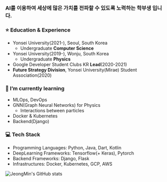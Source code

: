 ### AI를 이용하여 세상에 많은 가치를 전파할 수 있도록 노력하는 학부생 입니다.

### ⭐️ Education & Experience
- Yonsei University(2021-), Seoul, South Korea
  - Undergraduate **Computer Science**
- Yonsei University(2019-), Wonju, South Korea
  - Undergraduate **Physics**
- Google Developer Student Clubs KR **Lead**(2020-2021)
- **Future Strategy Division**, Yonsei University(Mirae) Student Association(2020)

### 🌱 I’m currently learning 
- MLOps, DevOps
- GNN(Graph Neural Networks) for Physics
  - Interactions between particles
- Docker & Kubernetes
- Backend(Django)

### 💻 Tech Stack
- Programming Languages: Python, Java, Dart, Kotlin
- DeepLearning Frameworks: Tensorflow(+ Keras), Pytorch
- Backend Frameworks: Django, Flask
- Infrastructures: Docker, Kubernetes, GCP, AWS

![JeongMin's GitHub stats](https://github-readme-stats.vercel.app/api?username=silverstar0727&show_icons=true&theme=vue-dark)
